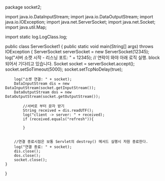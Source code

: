 package socket2;

import java.io.DataInputStream;
import java.io.DataOutputStream;
import java.io.IOException;
import java.net.ServerSocket;
import java.net.Socket;
import java.util.Map;

import static log.LogClass.log;

public class ServerSocket1 {
public static void main(String[] args) throws IOException {
ServerSocket serverSocket = new ServerSocket(12345);
log("서버 소캣 시작 - 리스닝 포트: " + 12345);
// 연락이 와야 아래 로직 실행. block 되어서 기다리고 있습니다.
Socket socket = serverSocket.accept();
socket.setSoTimeout(5000);
socket.setTcpNoDelay(true);

        log("소켓 연결: " + socket);
        DataInputStream dis = new DataInputStream(socket.getInputStream());
        DataOutputStream dos = new DataOutputStream(socket.getOutputStream());

            //서버로 부터 문자 받기
            String received = dis.readUTF();
            log("client -> server: " + received);
            if (received.equals("refresh")){

            }


        //연결 종료시점은 보통 Servlet의 destroy() 메서드 실행시 자원 종료한다.
        log("연결 종료: " + socket);
        dis.close();
        dos.close();
        socket.close();
    }
}
